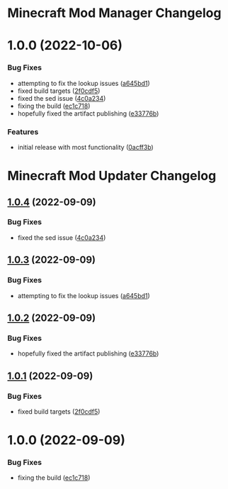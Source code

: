 # Minecraft Mod Manager Changelog

# 1.0.0 (2022-10-06)


### Bug Fixes

* attempting to fix the lookup issues ([a645bd1](https://github.com/meza/minecraft-mod-manager/commit/a645bd1536030dc6b69f7d5f10ceb1de7197a227))
* fixed build targets ([2f0cdf5](https://github.com/meza/minecraft-mod-manager/commit/2f0cdf56b707a59d4617146aadbd3a3aafdb4cb4))
* fixed the sed issue ([4c0a234](https://github.com/meza/minecraft-mod-manager/commit/4c0a2342b311a67767b8725fb6bd231a293d7cd7))
* fixing the build ([ec1c718](https://github.com/meza/minecraft-mod-manager/commit/ec1c718749c0b702f2c0c6689f086043170229f2))
* hopefully fixed the artifact publishing ([e33776b](https://github.com/meza/minecraft-mod-manager/commit/e33776bc722e6f90d91904422cc48ff9deabf5b6))


### Features

* initial release with most functionality ([0acff3b](https://github.com/meza/minecraft-mod-manager/commit/0acff3b7f63da66812f734d330627da303fb3c17))

# Minecraft Mod Updater Changelog

## [1.0.4](https://github.com/meza/minecraft-mod-updater/compare/v1.0.3...v1.0.4) (2022-09-09)


### Bug Fixes

* fixed the sed issue ([4c0a234](https://github.com/meza/minecraft-mod-updater/commit/4c0a2342b311a67767b8725fb6bd231a293d7cd7))

## [1.0.3](https://github.com/meza/minecraft-mod-updater/compare/v1.0.2...v1.0.3) (2022-09-09)


### Bug Fixes

* attempting to fix the lookup issues ([a645bd1](https://github.com/meza/minecraft-mod-updater/commit/a645bd1536030dc6b69f7d5f10ceb1de7197a227))

## [1.0.2](https://github.com/meza/minecraft-mod-updater/compare/v1.0.1...v1.0.2) (2022-09-09)


### Bug Fixes

* hopefully fixed the artifact publishing ([e33776b](https://github.com/meza/minecraft-mod-updater/commit/e33776bc722e6f90d91904422cc48ff9deabf5b6))

## [1.0.1](https://github.com/meza/minecraft-mod-updater/compare/v1.0.0...v1.0.1) (2022-09-09)


### Bug Fixes

* fixed build targets ([2f0cdf5](https://github.com/meza/minecraft-mod-updater/commit/2f0cdf56b707a59d4617146aadbd3a3aafdb4cb4))

# 1.0.0 (2022-09-09)


### Bug Fixes

* fixing the build ([ec1c718](https://github.com/meza/minecraft-mod-updater/commit/ec1c718749c0b702f2c0c6689f086043170229f2))
